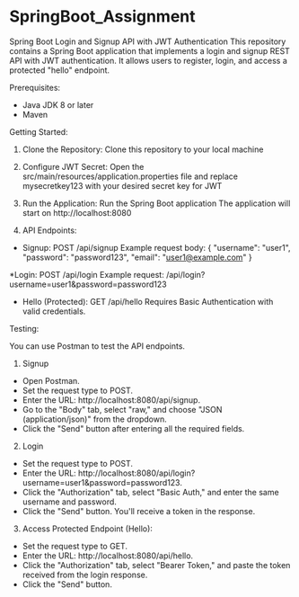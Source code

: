 # SpringBoot_Assignment
Spring Boot Login and Signup API with JWT Authentication
This repository contains a Spring Boot application that implements a login and signup REST API with JWT authentication. It allows users to register, login, and access a protected "hello" endpoint.

Prerequisites:
* Java JDK 8 or later
* Maven

Getting Started:

1. Clone the Repository:
Clone this repository to your local machine

2. Configure JWT Secret:
Open the src/main/resources/application.properties file and replace mysecretkey123 with your desired secret key for JWT

3. Run the Application:
Run the Spring Boot application
The application will start on http://localhost:8080

4. API Endpoints:

* Signup: POST /api/signup
  Example request body: { "username": "user1", "password": "password123", "email": "user1@example.com" }
  
*Login: POST /api/login
  Example request: /api/login?username=user1&password=password123
  
* Hello (Protected): GET /api/hello
  Requires Basic Authentication with valid credentials.

Testing:

You can use Postman to test the API endpoints. 

1. Signup

* Open Postman.
* Set the request type to POST.
* Enter the URL: http://localhost:8080/api/signup.
* Go to the "Body" tab, select "raw," and choose "JSON (application/json)" from the dropdown.
* Click the "Send" button after entering all the required fields.

2. Login

* Set the request type to POST.
* Enter the URL: http://localhost:8080/api/login?username=user1&password=password123.
* Click the "Authorization" tab, select "Basic Auth," and enter the same username and password.
* Click the "Send" button. You'll receive a token in the response.

3. Access Protected Endpoint (Hello):

* Set the request type to GET.
* Enter the URL: http://localhost:8080/api/hello.
* Click the "Authorization" tab, select "Bearer Token," and paste the token received from the login response.
* Click the "Send" button.


